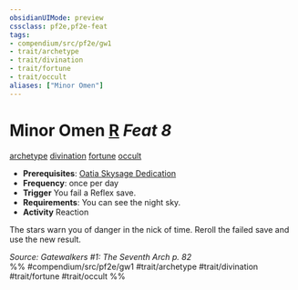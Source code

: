 ```yaml
---
obsidianUIMode: preview
cssclass: pf2e,pf2e-feat
tags:
- compendium/src/pf2e/gw1
- trait/archetype
- trait/divination
- trait/fortune
- trait/occult
aliases: ["Minor Omen"]
---
```

# Minor Omen  [R](chapter-9-playing-the-game.md#Actions "Reaction") *Feat 8*  
[archetype](archetype.md "Archetype Feat Trait")  [divination](divination.md "Divination School Trait")  [fortune](fortune.md "Fortune Effect Trait")  [occult](occult.md "Occult Tradition Trait")  

- **Prerequisites**: [Oatia Skysage Dedication](oatia-skysage-dedication-gw1.md)
- **Frequency**: once per day
- **Trigger** You fail a Reflex save.
- **Requirements**: You can see the night sky.
- **Activity** Reaction

The stars warn you of danger in the nick of time. Reroll the failed save and use the new result.

*Source: Gatewalkers #1: The Seventh Arch p. 82*  
%% #compendium/src/pf2e/gw1 #trait/archetype #trait/divination #trait/fortune #trait/occult %%